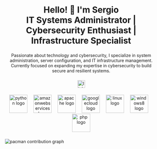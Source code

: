 <h1 align="center">Hello! 👋 I'm Sergio<br>IT Systems Administrator | Cybersecurity Enthusiast | Infrastructure Specialist</h1>

###

<p align="center">Passionate about technology and cybersecurity, I specialize in system administration, server configuration, and IT infrastructure management. Currently focused on expanding my expertise in cybersecurity to build secure and resilient systems.</p>

###

<div align="center">
  <a href="https://www.linkedin.com/in/sergio-bravo-%C3%A1vila-75b288283/" target="_blank">
    <img src="https://img.shields.io/static/v1?message=LinkedIn&logo=linkedin&label=&color=0077B5&logoColor=white&labelColor=&style=for-the-badge" height="25" alt="linkedin logo"  />
  </a>
</div>

###

<div align="center">
  <img src="https://skillicons.dev/icons?i=py" height="60" alt="python logo"  />
  <img width="12" />
  <img src="https://skillicons.dev/icons?i=aws" height="60" alt="amazonwebservices logo"  />
  <img width="12" />
  <img src="https://cdn.jsdelivr.net/gh/devicons/devicon/icons/apache/apache-original.svg" height="60" alt="apache logo"  />
  <img width="12" />
  <img src="https://cdn.jsdelivr.net/gh/devicons/devicon/icons/googlecloud/googlecloud-original.svg" height="60" alt="googlecloud logo"  />
  <img width="12" />
  <img src="https://cdn.jsdelivr.net/gh/devicons/devicon/icons/linux/linux-original.svg" height="60" alt="linux logo"  />
  <img width="12" />
  <img src="https://cdn.jsdelivr.net/gh/devicons/devicon/icons/windows8/windows8-original.svg" height="60" alt="windows8 logo"  />
  <img width="12" />
  <img src="https://cdn.jsdelivr.net/gh/devicons/devicon/icons/php/php-original.svg" height="60" alt="php logo"  />
</div>

###

<picture>
  <source media="(prefers-color-scheme: dark)" srcset="https://raw.githubusercontent.com/SergioBrvo01/SergioBrvo01/output/pacman-contribution-graph-dark.svg">
  <source media="(prefers-color-scheme: light)" srcset="https://raw.githubusercontent.com/SergioBrvo01/SergioBrvo01/output/pacman-contribution-graph.svg">
  <img alt="pacman contribution graph" src="https://raw.githubusercontent.com/SergioBrvo01/SergioBrvo01/output/pacman-contribution-graph.svg">
</picture>

###
